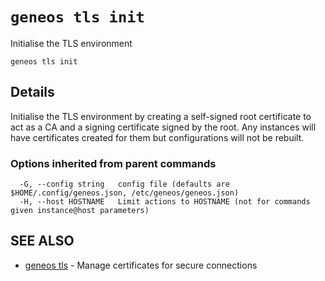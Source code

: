 # `geneos tls init`

Initialise the TLS environment

```text
geneos tls init
```

## Details
Initialise the TLS environment by creating a self-signed
root certificate to act as a CA and a signing certificate signed
by the root. Any instances will have certificates created for
them but configurations will not be rebuilt.

### Options inherited from parent commands

```text
  -G, --config string   config file (defaults are $HOME/.config/geneos.json, /etc/geneos/geneos.json)
  -H, --host HOSTNAME   Limit actions to HOSTNAME (not for commands given instance@host parameters)
```

## SEE ALSO

* [geneos tls](geneos_tls.md)	 - Manage certificates for secure connections
